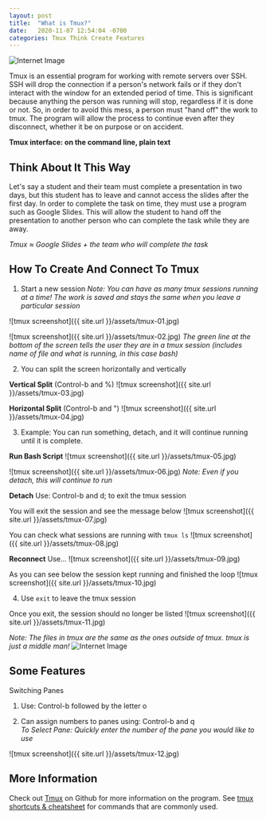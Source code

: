 ```yaml
---
layout: post
title:  "What is Tmux?"
date:   2020-11-07 12:54:04 -0700
categories: Tmux Think Create Features
---
```

![Internet Image](https://github.com/tmux/tmux/raw/master/logo/tmux-logo-medium.png?raw=true)

Tmux is an essential program for working with remote servers over SSH. SSH will drop the connection if a person's network fails or if they don't interact with the window for an extended period of time. This is significant because anything the person was running will stop, regardless if it is done or not. So, in order to avoid this mess, a person must "hand off" the work to tmux. The program will allow the process to continue even after they disconnect, whether it be on purpose or on accident.

**Tmux interface: on the command line, plain text**


## Think About It This Way
Let's say a student and their team must complete a presentation in two days, but this student has to leave and cannot access the slides after the first day. In order to complete the task on time, they must use a program such as Google Slides. This will allow the student to hand off the presentation to another person who can complete the task while they are away.

*Tmux ≈ Google Slides + the team who will complete the task*


## How To Create And Connect To Tmux

1) Start a new session
*Note: You can have as many tmux sessions running at a time! The work is saved and stays the same when you leave a particular session*

![tmux screenshot]({{ site.url }}/assets/tmux-01.jpg)

![tmux screenshot]({{ site.url }}/assets/tmux-02.jpg)
*The green line at the bottom of the screen tells the user they are in a tmux session (includes name of file and what is running, in this case bash)*

2) You can split the screen horizontally and vertically

__Vertical Split__ (Control-b and %)
![tmux screenshot]({{ site.url }}/assets/tmux-03.jpg)

__Horizontal Split__ (Control-b and ")
![tmux screenshot]({{ site.url }}/assets/tmux-04.jpg)

3) Example: You can run something, detach, and it will continue running until it is complete.

__Run Bash Script__
![tmux screenshot]({{ site.url }}/assets/tmux-05.jpg)

![tmux screenshot]({{ site.url }}/assets/tmux-06.jpg)
*Note: Even if you detach, this will continue to run*

__Detach__
Use: Control-b and d; to exit the tmux session

You will exit the session and see the message below
![tmux screenshot]({{ site.url }}/assets/tmux-07.jpg)

You can check what sessions are running with `tmux ls`
![tmux screenshot]({{ site.url }}/assets/tmux-08.jpg)

__Reconnect__
Use...
![tmux screenshot]({{ site.url }}/assets/tmux-09.jpg)

As you can see below the session kept running and finished the loop
![tmux screenshot]({{ site.url }}/assets/tmux-10.jpg)

4) Use `exit` to leave the tmux session

Once you exit, the session should no longer be listed
![tmux screenshot]({{ site.url }}/assets/tmux-11.jpg)

*Note: The files in tmux are the same as the ones outside of tmux. tmux is just a middle man!*
![Internet Image](https://mk0industcomhmhlrip6.kinstacdn.com/wp-content/uploads/2015/02/middleman.jpg)


## Some Features

Switching Panes

1) Use: Control-b followed by the letter o

2) Can assign numbers to panes using: Control-b and q     
*To Select Pane: Quickly enter the number of the pane you would like to use*

![tmux screenshot]({{ site.url }}/assets/tmux-12.jpg)


## More Information
Check out [Tmux][github-tmux] on Github for more information on the program. See [tmux shortcuts & cheatsheet][tmux-shortcuts-cheatsheet] for commands that are commonly used.

[github-tmux]: https://github.com/tmux/tmux/wiki
[tmux-shortcuts-cheatsheet]: https://gist.github.com/MohamedAlaa/2961058
